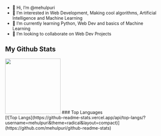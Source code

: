 - 👋 Hi, I’m @mehulpuri
- 👀 I’m interested in Web Development, Making cool algorithms, Artificial Intelligence and Machine Learning 
- 🌱 I’m currently learning Python, Web Dev and basics of Machine Learning
- 💞️ I’m looking to collaborate on Web Dev Projects

## My Github Stats

<img height="180em" src="https://github-readme-stats.vercel.app/api?username=mehulpuri&show_icons=true&hide_border=true&&count_private=true&include_all_commits=true&theme=radical" /> 
### Top Languages <br>
[![Top Langs](https://github-readme-stats.vercel.app/api/top-langs/?username=mehulpuri&theme=radical&layout=compact)](https://github.com/mehulpuri/github-readme-stats)

